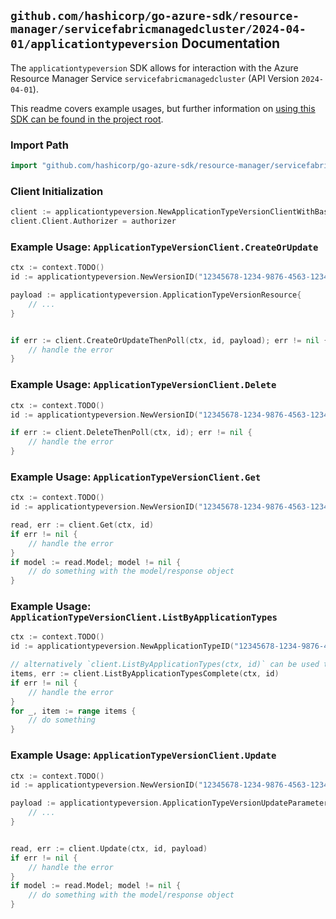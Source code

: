 
## `github.com/hashicorp/go-azure-sdk/resource-manager/servicefabricmanagedcluster/2024-04-01/applicationtypeversion` Documentation

The `applicationtypeversion` SDK allows for interaction with the Azure Resource Manager Service `servicefabricmanagedcluster` (API Version `2024-04-01`).

This readme covers example usages, but further information on [using this SDK can be found in the project root](https://github.com/hashicorp/go-azure-sdk/tree/main/docs).

### Import Path

```go
import "github.com/hashicorp/go-azure-sdk/resource-manager/servicefabricmanagedcluster/2024-04-01/applicationtypeversion"
```


### Client Initialization

```go
client := applicationtypeversion.NewApplicationTypeVersionClientWithBaseURI("https://management.azure.com")
client.Client.Authorizer = authorizer
```


### Example Usage: `ApplicationTypeVersionClient.CreateOrUpdate`

```go
ctx := context.TODO()
id := applicationtypeversion.NewVersionID("12345678-1234-9876-4563-123456789012", "example-resource-group", "managedClusterValue", "applicationTypeValue", "versionValue")

payload := applicationtypeversion.ApplicationTypeVersionResource{
	// ...
}


if err := client.CreateOrUpdateThenPoll(ctx, id, payload); err != nil {
	// handle the error
}
```


### Example Usage: `ApplicationTypeVersionClient.Delete`

```go
ctx := context.TODO()
id := applicationtypeversion.NewVersionID("12345678-1234-9876-4563-123456789012", "example-resource-group", "managedClusterValue", "applicationTypeValue", "versionValue")

if err := client.DeleteThenPoll(ctx, id); err != nil {
	// handle the error
}
```


### Example Usage: `ApplicationTypeVersionClient.Get`

```go
ctx := context.TODO()
id := applicationtypeversion.NewVersionID("12345678-1234-9876-4563-123456789012", "example-resource-group", "managedClusterValue", "applicationTypeValue", "versionValue")

read, err := client.Get(ctx, id)
if err != nil {
	// handle the error
}
if model := read.Model; model != nil {
	// do something with the model/response object
}
```


### Example Usage: `ApplicationTypeVersionClient.ListByApplicationTypes`

```go
ctx := context.TODO()
id := applicationtypeversion.NewApplicationTypeID("12345678-1234-9876-4563-123456789012", "example-resource-group", "managedClusterValue", "applicationTypeValue")

// alternatively `client.ListByApplicationTypes(ctx, id)` can be used to do batched pagination
items, err := client.ListByApplicationTypesComplete(ctx, id)
if err != nil {
	// handle the error
}
for _, item := range items {
	// do something
}
```


### Example Usage: `ApplicationTypeVersionClient.Update`

```go
ctx := context.TODO()
id := applicationtypeversion.NewVersionID("12345678-1234-9876-4563-123456789012", "example-resource-group", "managedClusterValue", "applicationTypeValue", "versionValue")

payload := applicationtypeversion.ApplicationTypeVersionUpdateParameters{
	// ...
}


read, err := client.Update(ctx, id, payload)
if err != nil {
	// handle the error
}
if model := read.Model; model != nil {
	// do something with the model/response object
}
```
